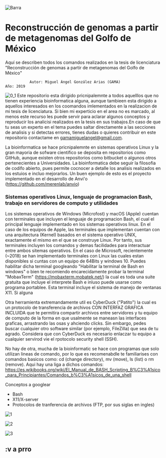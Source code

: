 ![Barra](https://user-images.githubusercontent.com/51969194/68169367-74d35c80-ff31-11e9-87e3-6dd06aa1737d.png)

# Reconstrucción de genomas a partir de metagenomas del Golfo de México
Aquí se describen todos los comandos realizados en la tesis de licenciatura "Reconstrucción de genomas a partir de metagenomas del Golfo de México"

               Autor: Miguel Ángel González Arias (GAMA)                             Año: 2019
                    
                    
![0_1](https://user-images.githubusercontent.com/51969194/68175336-7e1af400-ff46-11e9-9d40-f3f6bf402ca3.png)
Este repositorio esta dirigido pricnipalemnte a todos aquelllos que no tienen experiencia bioinformatica alguna, aunque tambieen esta dirigido a aquellos interesados en los coomandos imlementados en la realizacion de mi tesis de licenciatura. Si bien mi experticio en el area no es marcado, al menos este recurso les puede servir para aclarar algunos conceptos y reproducir los analicisi realizados en la tesis en sus trabajos.En caso de que tu seas un experto en el tema puedes saltar directamente a las secciones de analisis y si detectas errores, tienes dudas o quieres contribuir en este repositorio contactame en  gamamiguelangel@gmail.com.

La bioinformatica se hace pricnipalemnte en sistemas operativos Linux y la gran mayoria de sofware cientifico se deposita en repositorios como GitHub, aunque existen otros repositorios como bitbucket o algunos otros pertenecientes a Universidades. La bioinformatica debe seguir la filosofia de codifo abierto, pues permite cocnocer a detalle los analisis realizados en los estuios e incluo mejorarlos. Un buen ejemplo de esto es el proyecto implementado en el desarrollo de Anvi'o (https://github.com/merenlab/anvio)

### Sistemas operativos Linux, lenguaje de programacion Bash, trabajo en servidores de computo y utilidades 

Los sistemas operativos de Windows (Microfost) y macOS (Apple) cuentan con terminales que incluyen el lenguaje de programacion Bash, el cual el principal lenguaje implementado en los sistemas operativos linux. En el caso de los equipos de Apple, las terminales que implementan cuentan con una arquitectura (Kernel) basados en el sistema operativo UNIX, exactamente el mismo en el que se construye Linux. Por tanto, sus terminales incluyen los comandos y demas facilidades para interactuar entre ambos sitemas operativos. En el caso de Microsoft, recientemente (~2018) se han implementado terminales con Linux las cuales estan disponibles si cuntas con un equipo de 64Bits y windows 10. Puedes habilitar dicha terminal googleando "Habilitar la terminal de Bash en windows" o bien te recomiendo encarecidamente probar la terminal "MobaxTerm" (https://mobaxterm.mobatek.net/) la cual es toda una suite gratuita que incluye el interprete Bash e inluso puede usarse como programa portablee. Esta terminal incluye el sistema de manejo de ventanas X11. Si alguna 

Otra herramienta extremandamente util es CyberDuck ("Patito") la cual es un protocolo de transferencia de archivos CON INTERFAZ GRAFICA INCLUIDA que te permitira compartir archivos entre servidores y tu equipo de computo de la forma en que usalmente se maneasn las interfaces graficas, arrastrando las osas y ahciendo clicks. Sin embargo, pedes buscar cualquier otro software similar (por ejemplo, FileZilla) que sea de tu agrado. Considera que con CyberDuck es necesario enlaczar tu equipo a cualquier servirod vie el rpotocolo security shell (SSH).

No hay de otra,  mucha de la bioinformatic se hace con programas que solo utilizan lineas de comando, por lo que es recomenabdle te familiarises con comandos basicos como: cd (change directory), mv (move), ls (list) o rm (remove). Aqui hay una liga a dichos comandos:
https://es.wikibooks.org/wiki/El_Manual_de_BASH_Scripting_B%C3%A1sico_para_Principiantes/Comandos_b%C3%A1sicos_de_una_shell


Conceptos a googlear
  - Bash
  - X11/X-server
  - Protocolos de tranferencia de archivos (FTP, por sus siglas en ingles)


![1](https://user-images.githubusercontent.com/51969194/68170108-1b206180-ff34-11e9-8f7d-0fe1dc27301f.png)

![2](https://user-images.githubusercontent.com/51969194/68170109-1b206180-ff34-11e9-8b28-9d6ae64a2951.png)

![3](https://user-images.githubusercontent.com/51969194/68170106-1a87cb00-ff34-11e9-8cc8-003459b94f6f.png)

## :v a prro 

